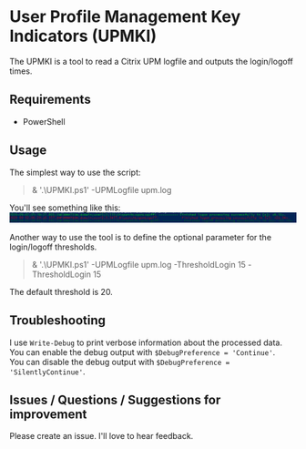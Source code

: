# User Profile Management Key Indicators (UPMKI)

The UPMKI is a tool to read a Citrix UPM logfile and outputs the login/logoff times.

## Requirements

* PowerShell

## Usage

The simplest way to use the script:
> & '.\UPMKI.ps1' -UPMLogfile upm.log

You'll see something like this:
![Preview UPMKI](UPMKI.png)

Another way to use the tool is to define the optional parameter for the login/logoff thresholds.
> & '.\UPMKI.ps1' -UPMLogfile upm.log -ThresholdLogin 15 -ThresholdLogin 15

The default threshold is 20.

## Troubleshooting

I use `Write-Debug` to print verbose information about the processed data.  
You can enable the debug output with `$DebugPreference = 'Continue'`.  
You can disable the debug output with `$DebugPreference = 'SilentlyContinue'`.

## Issues / Questions / Suggestions for improvement

Please create an issue. I'll love to hear feedback.

